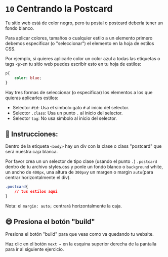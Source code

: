 # `10` Centrando la Postcard

Tu sitio web está de color negro, pero tu postal o postcard debería tener un fondo blanco.

Para aplicar colores, tamaños o cualquier estilo a un elemento primero debemos especificar (o "seleccionar") el elemento en la hoja de estilos CSS.

Por ejemplo, si quieres aplicarle color un color azul a todas las etiquetas o tags `<p>`en tu sitio web puedes escribir esto en tu hoja de estilos:

```css
p{
    color: blue;
}
```
Hay tres formas de seleccionar (o especificar) los elementos a los que quieras aplicarles estilos:
- Selector `#id`: Usa el símbolo gato `#` al inicio del selector.
- Selector `.class`: Usa un punto `.`  al inicio del selector.
- Selector `tag`: No usa símbolo al inicio del selector.

## 📝 Instrucciones:

Dentro de la etiqueta `<body>` hay un div con la clase o class "postcard" que será nuestra caja blanca.

Por favor crea un un selector de tipo clase (usando el punto `.`) `.postcard` dentro de tu archivo styles.css y ponle un fondo blanco o `background` white, un ancho de `400px`, una altura de `300px`y un margen o margin `auto`(para centrar horizontalmente el div).

```css
.postcard{
    // tus estilos aquí
}
```

Nota: el `margin: auto;` centrará horizontalmente la caja.

## 😄 Presiona el botón "build"

Presiona el botón "build" para que veas como va quedando tu website.

Haz clic en el botón `next ➡` en la esquina superior derecha de la pantalla para ir al siguiente ejercicio. 
